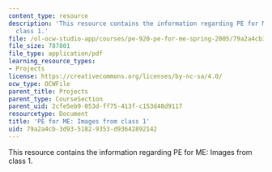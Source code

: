 ```yaml
---
content_type: resource
description: 'This resource contains the information regarding PE for ME: Images from
  class 1.'
file: /ol-ocw-studio-app/courses/pe-920-pe-for-me-spring-2005/79a2a4cb3d9351829353d93642892142_MITPE_920S05_1.pdf
file_size: 787801
file_type: application/pdf
learning_resource_types:
- Projects
license: https://creativecommons.org/licenses/by-nc-sa/4.0/
ocw_type: OCWFile
parent_title: Projects
parent_type: CourseSection
parent_uid: 2cfe5eb9-053d-ff75-413f-c153d48d9117
resourcetype: Document
title: 'PE for ME: Images from class 1'
uid: 79a2a4cb-3d93-5182-9353-d93642892142
---
```

This resource contains the information regarding PE for ME: Images from class 1.